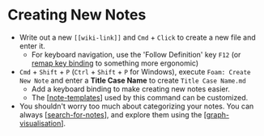 # Creating New Notes

- Write out a new `[[wiki-link]]` and `Cmd` + `Click` to create a new file and enter it.
  - For keyboard navigation, use the 'Follow Definition' key `F12` (or [remap key binding](https://code.visualstudio.com/docs/getstarted/keybindings) to something more ergonomic)
- `Cmd` + `Shift` + `P` (`Ctrl` + `Shift` + `P` for Windows), execute `Foam: Create New Note` and enter a **Title Case Name** to create `Title Case Name.md`
  - Add a keyboard binding to make creating new notes easier.
  - The [[note-templates]] used by this command can be customized.
- You shouldn't worry too much about categorizing your notes. You can always [[search-for-notes]], and explore them using the [[graph-visualisation]].

[//begin]: # "Autogenerated link references for markdown compatibility"
[note-templates]: note-templates "Note Templates"
[search-for-notes]: ../recipes/search-for-notes "Search for Notes"
[graph-visualisation]: graph-visualisation "Graph Visualisation"
[//end]: # "Autogenerated link references"

